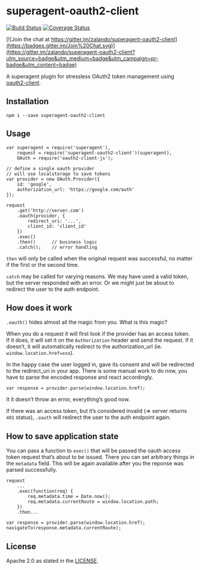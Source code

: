 # superagent-oauth2-client

[![Build Status](http://img.shields.io/travis/zalando/superagent-oauth2-client.svg)](https://travis-ci.org/zalando/superagent-oauth2-client) [![Coverage Status](https://coveralls.io/repos/zalando/superagent-oauth2-client/badge.svg)](https://coveralls.io/r/zalando/superagent-oauth2-client)

[![Join the chat at https://gitter.im/zalando/superagent-oauth2-client](https://badges.gitter.im/Join%20Chat.svg)](https://gitter.im/zalando/superagent-oauth2-client?utm_source=badge&utm_medium=badge&utm_campaign=pr-badge&utm_content=badge)

A superagent plugin for stressless OAuth2 token management using [oauth2-client](https://github.com/zalando/oauth2-client).

## Installation

    npm i --save superagent-oauth2-client

## Usage

    var superagent = require('superagent'),
        request = require('superagent-oauth2-client')(superagent),
        OAuth = require('oauth2-client-js');

    // define a single oauth provider
    // will use localstorage to save tokens
    var provider = new OAuth.Provider({
        id: 'google',
        authorization_url: 'https://google.com/auth'
    });
    
    request
        .get('http://server.com')
        .oauth(provider, {
            redirect_uri: '...',
            client_id: 'client_id'
        })
        .exec()
        .then()      // business logic
        .catch();    // error handling

`then` will only be called when the original request was successful, no matter if the first or the second time.

`catch` may be called for varying reasons. We may have used a valid token, but the server responded with an error. Or we might just be about to redirect the user to the auth endpoint.

## How does it work

`.oauth()` hides almost all the magic from you. What is this magic?

When you do a request it will first look if the provider has an access token. If it does, it will set it on the `Authorization` header and send the request. If it doesn’t, it will automatically redirect to the authorization_url (ie. `window.location.href=xxx`).

In the happy case the user logged in, gave its consent and will be redirected to the redirect_uri in your app. There is some manual work to do now, you have to parse the encoded response and react accordingly.

    var response = provider.parse(window.location.href);

It it doesn’t throw an error, everything’s good now.

If there was an access token, but it’s considered invalid (=> server returns `401` status), `.oauth` will redirect the user to the auth endpoint again.

## How to save application state

You can pass a function to `exec()` that will be passed the oauth access token request that’s about to be issued. There you can set arbitrary things in the `metadata` field. This will be again available after you the reponse was parsed successfully.

    request
        ...
        .exec(function(req) {
            req.metadata.time = Date.now();
            req.metadata.currentRoute = window.location.path;
        })
        .then...

    var response = provider.parse(window.location.href);
    navigateTo(response.metadata.currentRoute);

## License

Apache 2.0 as stated in the [LICENSE](LICENSE).
